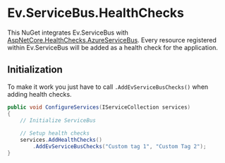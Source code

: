 # Ev.ServiceBus.HealthChecks

This NuGet integrates Ev.ServiceBus with [AspNetCore.HealthChecks.AzureServiceBus](https://github.com/xabaril/AspNetCore.Diagnostics.HealthChecks).
Every resource registered within Ev.ServiceBus will be added as a health check for the application.

## Initialization

To make it work you just have to call `.AddEvServiceBusChecks()` when adding health checks.

```csharp
public void ConfigureServices(IServiceCollection services)
{
    // Initialize ServiceBus
    
    // Setup health checks
    services.AddHealthChecks()
        .AddEvServiceBusChecks("Custom tag 1", "Custom Tag 2");
}
```

